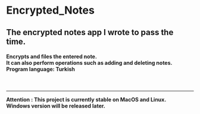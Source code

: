 # Encrypted_Notes

<h2> The encrypted notes app I wrote to pass the time. </h2> 

<h4> Encrypts and files the entered note. <br/>
It can also perform operations such as adding and deleting notes. <br/>
Program language: Turkish </h4>
<br />
<hr/>
<b> Attention <b/> : This project is currently stable on <b>MacOS<b/> and <b>Linux<b/>. <br />
Windows version will be released later.
